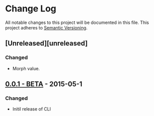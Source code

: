 # Change Log
All notable changes to this project will be documented in this file.
This project adheres to [Semantic Versioning](http://semver.org/).

## [Unreleased][unreleased]
### Changed
- Morph value.

## [0.0.1 - BETA] - 2015-05-1
### Changed
- Initil release of CLI 



[0.0.1 - BETA]: https://github.com/mooniak/animager/releases/tag/0.0.1
